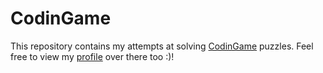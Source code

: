 # CodinGame
This repository contains my attempts at solving [CodinGame](https://codingame.com) puzzles. Feel free to view my [profile](https://www.codingame.com/profile/b67cf6d82ae182a800ab602d934e23ca7332001) over there too :)!
